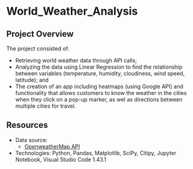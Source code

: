 # World_Weather_Analysis

## Project Overview
The project consisted of:
- Retrieving world weather data through API calls; 
- Analyzing the data using Linear Regression to find the relationship between variables (temperature, humidity, cloudiness, wind speed, latitude); and 
- The creation of an app including heatmaps (using Google API) and functionality that allows customers to know the weather in the cities when they click on a pop-up marker, as wel as directions between multiple cities for travel.

## Resources
- Data source:
    - [OpenweatherMap API](https://openweathermap.org/api)
- Technologies: Python, Pandas, Matplotlib, SciPy, Citipy, Jupyter Notebook, Visual Studio Code 1.43.1
